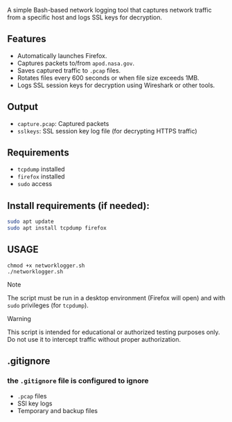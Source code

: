 
A simple Bash-based network logging tool that captures network traffic from a specific host and logs SSL keys for decryption.

## Features
- Automatically launches Firefox.
- Captures packets to/from `apod.nasa.gov`.
- Saves captured traffic to `.pcap` files.
- Rotates files every 600 seconds or when file size exceeds 1MB.
- Logs SSL session keys for decryption using Wireshark or other tools.

## Output
- `capture.pcap`: Captured packets
- `sslkeys`: SSL session key log file (for decrypting HTTPS traffic)

## Requirements
- `tcpdump` installed
- `firefox` installed
- `sudo` access

## Install requirements (if needed):
```bash
sudo apt update
sudo apt install tcpdump firefox
```
## USAGE
```
chmod +x networklogger.sh
./networklogger.sh
```
> [!Note]
>The script must be run in a desktop environment (Firefox will open) and with `sudo` privileges (for `tcpdump`).

> [!WARNING]
> This script is intended for educational or authorized testing purposes only. Do not use it to intercept traffic without proper authorization.

## .gitignore
 ### the `.gitignore` file is configured to ignore
 - `.pcap` files
 - SSl key logs
 - Temporary and backup files
